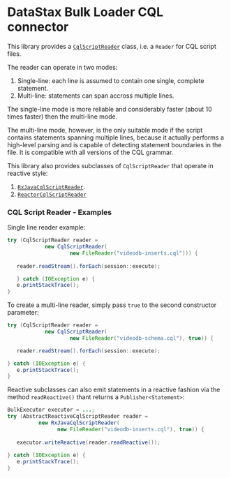 # DataStax Bulk Loader CQL connector

This library provides a [`CqlScriptReader`](api/src/main/java/com/datastax/oss/driver/bulk/api/cql/CqlScriptReader.java) 
class, i.e. a `Reader` for CQL script files.

The reader can operate in two modes:

1. Single-line: each line is assumed to contain one single, complete statement.
2. Multi-line: statements can span accross multiple lines.

The single-line mode is more reliable and considerably faster (about 10 times faster) 
then the multi-line mode.

The multi-line mode, however, is the only suitable mode if the script contains statements 
spanning multiple lines, because it actually performs a high-level parsing and is capable 
of detecting statement boundaries in the file. It is compatible with all versions of the CQL grammar.

This library also provides subclasses of `CqlScriptReader` that operate in reactive style: 

1. [`RxJavaCqlScriptReader`](rxjava/src/main/java/com/datastax/oss/driver/bulk/api/cql/RxJavaCqlScriptReader.java).
2. [`ReactorCqlScriptReader`](reactor/src/main/java/com/datastax/oss/driver/bulk/api/cql/ReactorCqlScriptReader.java)

### CQL Script Reader - Examples

Single line reader example:

```java
try (CqlScriptReader reader =
            new CqlScriptReader(
                    new FileReader("videodb-inserts.cql"))) {
    
   reader.readStream().forEach(session::execute);

   } catch (IOException e) {
   e.printStackTrace();
}
```

To create a multi-line reader, simply pass `true` to the second constructor parameter:

```java
try (CqlScriptReader reader =
            new CqlScriptReader(
                    new FileReader("videodb-schema.cql"), true)) {

   reader.readStream().forEach(session::execute);

} catch (IOException e) {
   e.printStackTrace();
}
```

Reactive subclasses can also emit statements in a reactive fashion via the method 
`readReactive()` thant returns a `Publisher<Statement>`:

```java
BulkExecutor executor = ...;
try (AbstractReactiveCqlScriptReader reader =
          new RxJavaCqlScriptReader(               
                new FileReader("videodb-inserts.cql"), true)) {
    
   executor.writeReactive(reader.readReactive());
   
} catch (IOException e) {
   e.printStackTrace();
}
```
